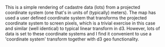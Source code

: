 This is a simple rendering of cadastre data (lots) from a projected coordinate system (one that's in units of (typically) meters).  The map has used a user defined coordinate system that transforms the projected coordinate system to screen pixels, which is a trivial exercise in this case and similar (well identical) to typical linear transform in d3.  However, lots of data is set to these coordinate systems and I find it convenient to use a 'coordinate system' transform together with d3 geo functionality.  

